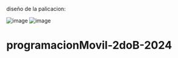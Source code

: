 diseño de la palicacion:

![image](https://github.com/rodriQuelali/programacionMovil-2doB-2024/assets/94028016/98bd717b-5022-433b-9a48-c68c8a2c3186)  ![image](https://github.com/rodriQuelali/programacionMovil-2doB-2024/assets/94028016/08b89f23-7904-4e68-ad67-fd814420d303)





# programacionMovil-2doB-2024
